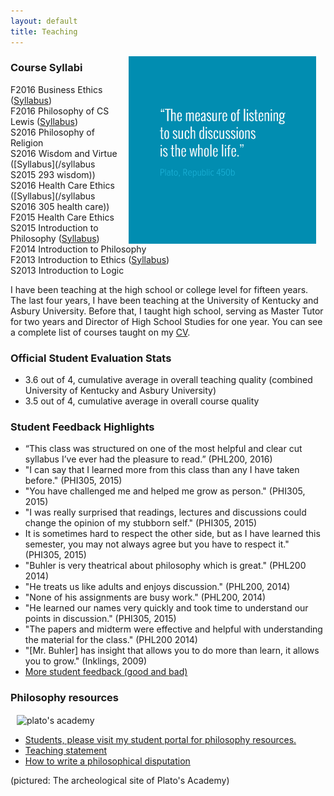 ```yaml
---
layout: default
title: Teaching
---
```


<img src="/img/measurelearning.png" alt="propermeasure" align="right" hspace="15" height="300" width="300">

### Course Syllabi
F2016 Business Ethics ([Syllabus](/syllabus334))  
F2016 Philosophy of CS Lewis ([Syllabus](/syllabus251))  
S2016 Philosophy of Religion    
S2016 Wisdom and Virtue  ([Syllabus](/syllabus S2015 293 wisdom))   
S2016 Health Care Ethics ([Syllabus](/syllabus S2016 305 health care))    
F2015 Health Care Ethics          
S2015 Introduction to Philosophy ([Syllabus](/syllabus200))   
F2014 Introduction to Philosophy   
F2013 Introduction to Ethics ([Syllabus](https://docs.google.com/document/d/1u2FI836N6FcWWs2I5BrbLF1tQav9wjcDJiOU0bRkfRw/edit))     
S2013 Introduction to Logic   

I have been teaching at the high school or college level for fifteen years. The last four years, I have been teaching at the University of Kentucky and Asbury University. Before that, I taught high school, serving as Master Tutor for two years and Director of High School Studies for one year. You can see a complete list of courses taught on my [CV](/Buhler-CV.pdf). 

### Official Student Evaluation Stats
+  3.6 out of 4, cumulative average in overall teaching quality (combined University of Kentucky and Asbury University)
+  3.5 out of 4, cumulative average in overall course quality
 
### Student Feedback Highlights ###
* “This class was structured on one of the most helpful and clear cut syllabus I’ve ever had the pleasure to read.” (PHL200, 2016)
* "I can say that I learned more from this class than any I have taken before." (PHI305, 2015)
*  "You have challenged me and helped me grow as person." (PHI305, 2015)
*  "I was really surprised that readings, lectures and discussions could change the opinion of my stubborn self." (PHI305, 2015)
*  It is sometimes hard to respect the other side, but as I have learned this semester, you may not always agree but you have to respect it." (PHI305, 2015) 
* "Buhler is very theatrical about philosophy which is great." (PHL200 2014)
* "He treats us like adults and enjoys discussion." (PHL200, 2014)
* "None of his assignments are busy work." (PHL200, 2014)
* "He learned our names very quickly and took time to understand our points in discussion." (PHI305, 2015)
* "The papers and midterm were effective and helpful with understanding the material for the class." (PHL200 2014)
*  "[Mr. Buhler] has insight that allows you to do more than learn, it allows you to grow." (Inklings, 2009)
*  [More student feedback (good and bad)](/student-feedback)

### Philosophy resources ###

<img src="https://upload.wikimedia.org/wikipedia/commons/thumb/2/20/Athens_Plato_Academy_Archaeological_Site_2.jpg/1920px-Athens_Plato_Academy_Archaeological_Site_2.jpg" alt="plato's academy" width="500" height="500" align="center" hspace="10">

* [Students, please visit my student portal for philosophy resources.](/philosophy) 
* [Teaching statement](/teaching-statement)
* [How to write a philosophical disputation](/disputations)

 
(pictured: The archeological site of Plato's Academy)


